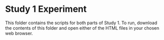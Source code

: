 # Study 1 Experiment
This folder contains the scripts for both parts of Study 1. To run, download the contents of this folder and open either of the HTML files in your chosen web browser. 
